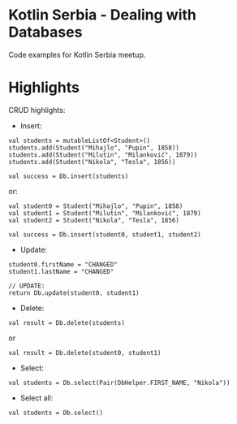 # Kotlin Serbia - Dealing with Databases
Code examples for Kotlin Serbia meetup.

# Highlights
CRUD highlights:

- Insert:
```
val students = mutableListOf<Student>()
students.add(Student("Mihajlo", "Pupin", 1858))
students.add(Student("Milutin", "Milanković", 1879))
students.add(Student("Nikola", "Tesla", 1856))

val success = Db.insert(students)
```
or:
```
val student0 = Student("Mihajlo", "Pupin", 1858)
val student1 = Student("Milutin", "Milanković", 1879)
val student2 = Student("Nikola", "Tesla", 1856)

val success = Db.insert(student0, student1, student2)
```

- Update:
```
student0.firstName = "CHANGED"
student1.lastName = "CHANGED"

// UPDATE:
return Db.update(student0, student1)
```

- Delete:
```
val result = Db.delete(students)
```
or
```
val result = Db.delete(student0, student1)
```

- Select:
```
val students = Db.select(Pair(DbHelper.FIRST_NAME, "Nikola"))
```

- Select all:
```
val students = Db.select()
```
